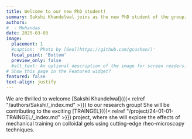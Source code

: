 ```yaml
---
title: Welcome to our new PhD student!
summary: Sakshi Khandelwal joins as the new PhD student of the group.
authors:
#  - Mohandas
date: 2025-03-03
image:
  placement: 1
  #caption: 'Photo by [Geo](https://github.com/gcushen/)'
  focal_point: 'Bottom'
  preview_only: false
  #alt_text: An optional description of the image for screen readers.
# Show this page in the Featured widget?
featured: false
text-align: justify
---
```


<!--more-->
We are thrilled to welcome [Sakshi Khandelwal]({{< relref "/authors/Sakshi/_index.md" >}}) to our research group! She will be contributing to the exciting [TRAINGEL]({{< relref "/project/24-01-01-TRAINGEL/_index.md" >}}) project, where she will explore the effects of mechanical training on colloidal gels using cutting-edge rheo-microscopy techniques.